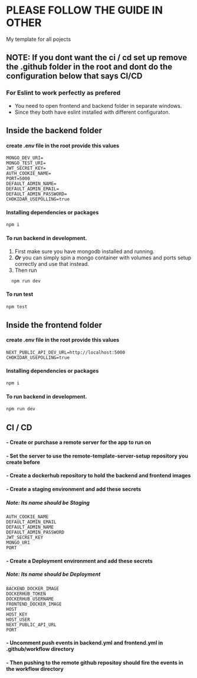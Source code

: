 # PLEASE FOLLOW THE GUIDE IN OTHER
My template for all pojects

## NOTE: If you dont want the ci / cd set up remove the .github folder in the root and dont do the configuration below that says CI/CD

### For Eslint to work perfectly as prefered
- You need to open frontend and backend folder in separate windows.
- Since they both have eslint installed with different configuraton.


## Inside the backend folder 
#### create .env file in the root provide this values
```env
MONGO_DEV_URI=
MONGO_TEST_URI=
JWT_SECRET_KEY=
AUTH_COOKIE_NAME=
PORT=5000
DEFAULT_ADMIN_NAME=
DEFAULT_ADMIN_EMAIL=
DEFAULT_ADMIN_PASSWORD=
CHOKIDAR_USEPOLLING=true
```
#### Installing dependencies or packages
```sh
npm i
```
#### To run backend in development.
  1) First make sure you have mongodb installed and running.
  2) ***Or*** you can simply spin a mongo container with volumes and ports setup correctly and use that instead.
  3) Then run
```sh
  npm run dev
```
#### To run test
```sh
npm test
```


## Inside the frontend folder
#### create .env file in the root provide this values
```env
NEXT_PUBLIC_API_DEV_URL=http://localhost:5000
CHOKIDAR_USEPOLLING=true
```
#### Installing dependencies or packages
```sh
npm i
```
#### To run backend in development.
```sh
npm run dev
```


## CI / CD
#### - Create or purchase a remote server for the app to run on
#### - Set the server to use the remote-template-server-setup repository you create before
#### - Create a dockerhub repository to hold the backend and frontend images
#### - Create a staging environment and add these secrets
##### Note:  Its name should be **Staging**
```env
AUTH_COOKIE_NAME
DEFAULT_ADMIN_EMAIL
DEFAULT_ADMIN_NAME
DEFAULT_ADMIN_PASSWORD
JWT_SECRET_KEY
MONGO_URI
PORT
```
#### - Create a Deployment environment and add these secrets
##### Note:  Its name should be **Deployment**
```env
BACKEND_DOCKER_IMAGE
DOCKERHUB_TOKEN
DOCKERHUB_USERNAME
FRONTEND_DOCKER_IMAGE
HOST
HOST_KEY
HOST_USER
NEXT_PUBLIC_API_URL
PORT
```
#### - Uncomment push events in backend.yml and frontend.yml in .github/workflow directory
#### - Then pushing to the remote github repositoy should fire the events in the workflow directory
  
